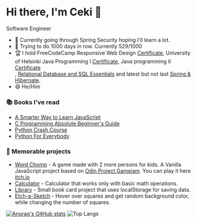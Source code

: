 

<!--
**antekrtalic/antekrtalic** is a ✨ _special_ ✨ repository because its `README.md` (this file) appears on your GitHub profile.

Here are some ideas to get you started:

- 🔭 I’m currently working on ...
- 🌱 I’m currently learning ...
- 👯 I’m looking to collaborate on ...
- 🤔 I’m looking for help with ...
- 💬 Ask me about ...
- 📫 How to reach me: ...
- 😄 Pronouns: ...
- ⚡ Fun fact: ...
-->
<h1>Hi there, I'm Ceki 👋</h1>
<p>Software Engineer</p>
<ul>
  <li>🌱 Currently going through Spring Security hoping I'll learn a lot. </li>
  <li>🔭 Trying to do 1000 days in row. Currently 529/1000</li>
  <li> 🏆 I hold FreeCodeCamp Responsive Web Design <a href="https://freecodecamp.org/certification/ceki/responsive-web-design">Certificate</a>, University of Helsinki Java Programming I <a href="https://certificates.mooc.fi/validate/fnkh9trf8r">Certificate</a>, Java programming II <a href="https://certificates.mooc.fi/validate/85y57f8zbg">Certificate</a></li>, <a href="https://prnt.sc/20wrjse">Relational Database and SQL Essentials</a> and latest but not last <a href="https://www.udemy.com/certificate/UC-ac940e59-3db2-4989-95fa-d6871a90b0c6/">Spring & Hibernate</a>.
  <li> 😄 He/Him</li>
</ul>

<h3>📚 Books I've read</h3>
<ul>
  <li><a href="https://www.amazon.com/Smarter-JavaScript-tech-assisted-approach-requires/dp/1497408180/ref=sr_1_1?dchild=1&keywords=a+smarter+way+to+learn+javascript&qid=1631866760&sr=8-1">A Smarter Way to Learn JavaScript</a></li>
  <li><a href="https://www.amazon.com/Programming-Absolute-Beginners-Guide-3rd/dp/0789751984/ref=sr_1_6?dchild=1&keywords=c+programming+absolute+beginner&qid=1631867384&sr=8-6">C Programming Absolute Beginner's Guide</a></li>
  <li><a href="https://www.amazon.com/Python-Crash-Course-2nd-Edition/dp/1593279280/ref=sr_1_1?dchild=1&keywords=python+crash+course&qid=1631867480&sr=8-1">Python Crash Course</a></li>
  <li><a href="https://www.amazon.com/Python-Everybody-Exploring-Data/dp/1530051126/ref=sr_1_1?dchild=1&keywords=python+4+everybody&qid=1631867507&sr=8-1">Python For Everybody</a></li> 
</ul>

<h3>🥇 Memorable projects</h3>
<ul>
  <li><a href="https://github.com/mbeckdev/spell-man">Word Chomp</a> - A game made with 2 more persons for kids. A Vanilla JavaScript project based on <a href="https://itch.io/jam/top-jam-1">Odin Project Gamejam</a>. You can play it here <a href="https://mbeckdev.itch.io/word-chomp">itch.io</a></li>
  <li><a href="https://github.com/antekrtalic/Calculator">Calculator</a> - Calculator that works only with basic math operations.</li>
  <li><a href="https://github.com/antekrtalic/Library">Library</a> - Small book card project that uses localStorage for saving data.</li>
  <li><a href="https://github.com/antekrtalic/Etch-a-Sketch">Etch-a-Sketch</a> - Hover over squares and get random background color, while changing the number of squares.</li>
</ul>

[![Anurag's GitHub stats](https://github-readme-stats.vercel.app/api?username=antekrtalic)](https://github.com/anuraghazra/github-readme-stats)
![Top Langs](https://github-readme-stats.vercel.app/api/top-langs/?username=antekrtalic&theme=tokyonight)

